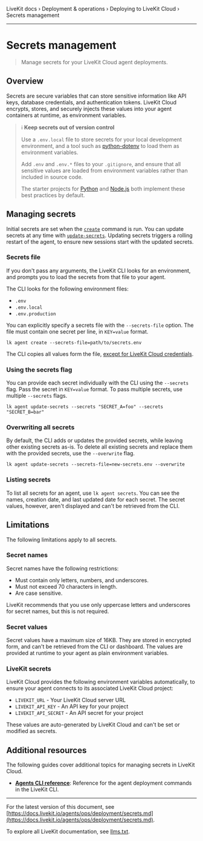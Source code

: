 LiveKit docs › Deployment & operations › Deploying to LiveKit Cloud › Secrets management

---

# Secrets management

> Manage secrets for your LiveKit Cloud agent deployments.

## Overview

Secrets are secure variables that can store sensitive information like API keys, database credentials, and authentication tokens. LiveKit Cloud encrypts, stores, and securely injects these values into your agent containers at runtime, as environment variables.

> ℹ️ **Keep secrets out of version control**
> 
> Use a `.env.local` file to store secrets for your local development environment, and a tool such as [python-dotenv](https://github.com/theskumar/python-dotenv) to load them as environment variables.
> 
> Add `.env` and `.env.*` files to your `.gitignore`, and ensure that all sensitive values are loaded from environment variables rather than included in source code.
> 
> The starter projects for [Python](https://github.com/livekit-examples/agent-starter-python) and [Node.js](https://github.com/livekit-examples/agent-starter-node) both implement these best practices by default.

## Managing secrets

Initial secrets are set when the [`create`](https://docs.livekit.io/agents/ops/deployment/cli.md#create) command is run. You can update secrets at any time with [`update-secrets`](https://docs.livekit.io/agents/ops/deployment/cli.md#update-secrets).  Updating secrets triggers a rolling restart of the agent, to ensure new sessions start with the updated secrets.

### Secrets file

If you don't pass any arguments, the LiveKit CLI looks for an environment, and prompts you to load the secrets from that file to your agent.

The CLI looks for the following environment files:

- `.env`
- `.env.local`
- `.env.production`

You can explicitly specify a secrets file with the `--secrets-file` option. The file must contain one secret per line, in `KEY=value` format.

```shell
lk agent create --secrets-file=path/to/secrets.env

```

The CLI copies all values form the file, [except for LiveKit Cloud credentials](#livekit-credentials).

### Using the secrets flag

You can provide each secret individually with the CLI using the `--secrets` flag. Pass the secret in `KEY=value` format. To pass multiple secrets, use multiple `--secrets` flags.

```shell
lk agent update-secrets --secrets "SECRET_A=foo" --secrets "SECRET_B=bar"

```

### Overwriting all secrets

By default, the CLI adds or updates the provided secrets, while leaving other existing secrets as-is. To delete all existing secrets and replace them with the provided secrets, use the `--overwrite` flag.

```shell
lk agent update-secrets --secrets-file=new-secrets.env --overwrite

```

### Listing secrets

To list all secrets for an agent, use `lk agent secrets`. You can see the names, creation date, and last updated date for each secret. The secret values, however, aren't displayed and can't be retrieved from the CLI.

## Limitations

The following limitations apply to all secrets.

### Secret names

Secret names have the following restrictions:

- Must contain only letters, numbers, and underscores.
- Must not exceed 70 characters in length.
- Are case sensitive.

LiveKit recommends that you use only uppercase letters and underscores for secret names, but this is not required.

### Secret values

Secret values have a maximum size of 16KB. They are stored in encrypted form, and can't be retrieved from the CLI or dashboard. The values are provided at runtime to your agent as plain environment variables.

### LiveKit secrets

LiveKit Cloud provides the following environment variables automatically, to ensure your agent connects to its associated LiveKit Cloud project:

- `LIVEKIT_URL` - Your LiveKit Cloud server URL
- `LIVEKIT_API_KEY` - An API key for your project
- `LIVEKIT_API_SECRET` - An API secret for your project

These values are auto-generated by LiveKit Cloud and can't be set or modified as secrets.

## Additional resources

The following guides cover additional topics for managing secrets in LiveKit Cloud.

- **[Agents CLI reference](https://docs.livekit.io/agents/ops/deployment/cli.md)**: Reference for the agent deployment commands in the LiveKit CLI.

---


For the latest version of this document, see [https://docs.livekit.io/agents/ops/deployment/secrets.md](https://docs.livekit.io/agents/ops/deployment/secrets.md).

To explore all LiveKit documentation, see [llms.txt](https://docs.livekit.io/llms.txt).